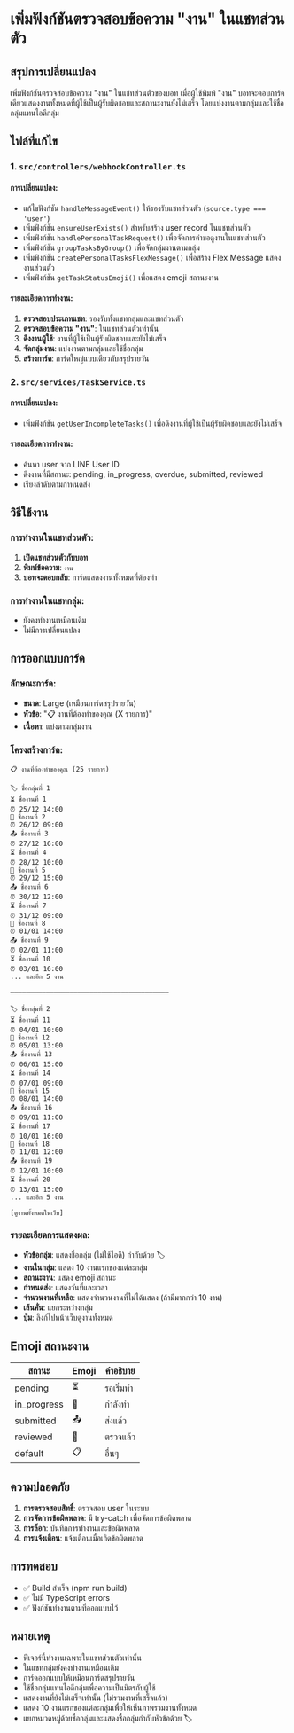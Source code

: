 # เพิ่มฟังก์ชันตรวจสอบข้อความ "งาน" ในแชทส่วนตัว

## สรุปการเปลี่ยนแปลง

เพิ่มฟังก์ชันตรวจสอบข้อความ "งาน" ในแชทส่วนตัวของบอท เมื่อผู้ใช้พิมพ์ "งาน" บอทจะตอบการ์ดเดียวแสดงงานทั้งหมดที่ผู้ใช้เป็นผู้รับผิดชอบและสถานะงานยังไม่เสร็จ โดยแบ่งงานตามกลุ่มและใช้ชื่อกลุ่มแทนไอดีกลุ่ม

## ไฟล์ที่แก้ไข

### 1. `src/controllers/webhookController.ts`

#### การเปลี่ยนแปลง:
- แก้ไขฟังก์ชัน `handleMessageEvent()` ให้รองรับแชทส่วนตัว (`source.type === 'user'`)
- เพิ่มฟังก์ชัน `ensureUserExists()` สำหรับสร้าง user record ในแชทส่วนตัว
- เพิ่มฟังก์ชัน `handlePersonalTaskRequest()` เพื่อจัดการคำขอดูงานในแชทส่วนตัว
- เพิ่มฟังก์ชัน `groupTasksByGroup()` เพื่อจัดกลุ่มงานตามกลุ่ม
- เพิ่มฟังก์ชัน `createPersonalTasksFlexMessage()` เพื่อสร้าง Flex Message แสดงงานส่วนตัว
- เพิ่มฟังก์ชัน `getTaskStatusEmoji()` เพื่อแสดง emoji สถานะงาน

#### รายละเอียดการทำงาน:
1. **ตรวจสอบประเภทแชท**: รองรับทั้งแชทกลุ่มและแชทส่วนตัว
2. **ตรวจสอบข้อความ "งาน"**: ในแชทส่วนตัวเท่านั้น
3. **ดึงงานผู้ใช้**: งานที่ผู้ใช้เป็นผู้รับผิดชอบและยังไม่เสร็จ
4. **จัดกลุ่มงาน**: แบ่งงานตามกลุ่มและใช้ชื่อกลุ่ม
5. **สร้างการ์ด**: การ์ดใหญ่แบบเดียวกับสรุปรายวัน

### 2. `src/services/TaskService.ts`

#### การเปลี่ยนแปลง:
- เพิ่มฟังก์ชัน `getUserIncompleteTasks()` เพื่อดึงงานที่ผู้ใช้เป็นผู้รับผิดชอบและยังไม่เสร็จ

#### รายละเอียดการทำงาน:
- ค้นหา user จาก LINE User ID
- ดึงงานที่มีสถานะ: pending, in_progress, overdue, submitted, reviewed
- เรียงลำดับตามกำหนดส่ง

## วิธีใช้งาน

### การทำงานในแชทส่วนตัว:
1. **เปิดแชทส่วนตัวกับบอท**
2. **พิมพ์ข้อความ**: `งาน`
3. **บอทจะตอบกลับ**: การ์ดแสดงงานทั้งหมดที่ต้องทำ

### การทำงานในแชทกลุ่ม:
- ยังคงทำงานเหมือนเดิม
- ไม่มีการเปลี่ยนแปลง

## การออกแบบการ์ด

### ลักษณะการ์ด:
- **ขนาด**: Large (เหมือนการ์ดสรุปรายวัน)
- **หัวข้อ**: "📋 งานที่ต้องทำของคุณ (X รายการ)"
- **เนื้อหา**: แบ่งตามกลุ่มงาน

### โครงสร้างการ์ด:
```
📋 งานที่ต้องทำของคุณ (25 รายการ)

🏷️ ชื่อกลุ่มที่ 1
⏳ ชื่องานที่ 1
⏰ 25/12 14:00
🔄 ชื่องานที่ 2
⏰ 26/12 09:00
📤 ชื่องานที่ 3
⏰ 27/12 16:00
⏳ ชื่องานที่ 4
⏰ 28/12 10:00
🔄 ชื่องานที่ 5
⏰ 29/12 15:00
📤 ชื่องานที่ 6
⏰ 30/12 12:00
⏳ ชื่องานที่ 7
⏰ 31/12 09:00
🔄 ชื่องานที่ 8
⏰ 01/01 14:00
📤 ชื่องานที่ 9
⏰ 02/01 11:00
⏳ ชื่องานที่ 10
⏰ 03/01 16:00
... และอีก 5 งาน

━━━━━━━━━━━━━━━━━━━━━━━━━━━━━━━━━━━━━━━━

🏷️ ชื่อกลุ่มที่ 2
⏳ ชื่องานที่ 11
⏰ 04/01 10:00
🔄 ชื่องานที่ 12
⏰ 05/01 13:00
📤 ชื่องานที่ 13
⏰ 06/01 15:00
⏳ ชื่องานที่ 14
⏰ 07/01 09:00
🔄 ชื่องานที่ 15
⏰ 08/01 14:00
📤 ชื่องานที่ 16
⏰ 09/01 11:00
⏳ ชื่องานที่ 17
⏰ 10/01 16:00
🔄 ชื่องานที่ 18
⏰ 11/01 12:00
📤 ชื่องานที่ 19
⏰ 12/01 10:00
⏳ ชื่องานที่ 20
⏰ 13/01 15:00
... และอีก 5 งาน

[ดูงานทั้งหมดในเว็บ]
```

### รายละเอียดการแสดงผล:
- **หัวข้อกลุ่ม**: แสดงชื่อกลุ่ม (ไม่ใช้ไอดี) กำกับด้วย 🏷️
- **งานในกลุ่ม**: แสดง 10 งานแรกของแต่ละกลุ่ม
- **สถานะงาน**: แสดง emoji สถานะ
- **กำหนดส่ง**: แสดงวันที่และเวลา
- **จำนวนงานที่เหลือ**: แสดงจำนวนงานที่ไม่ได้แสดง (ถ้ามีมากกว่า 10 งาน)
- **เส้นคั่น**: แยกระหว่างกลุ่ม
- **ปุ่ม**: ลิงก์ไปหน้าเว็บดูงานทั้งหมด

## Emoji สถานะงาน

| สถานะ | Emoji | คำอธิบาย |
|--------|--------|----------|
| pending | ⏳ | รอเริ่มทำ |
| in_progress | 🔄 | กำลังทำ |
| submitted | 📤 | ส่งแล้ว |
| reviewed | 👀 | ตรวจแล้ว |
| default | 📋 | อื่นๆ |

## ความปลอดภัย

1. **การตรวจสอบสิทธิ์**: ตรวจสอบ user ในระบบ
2. **การจัดการข้อผิดพลาด**: มี try-catch เพื่อจัดการข้อผิดพลาด
3. **การล็อก**: บันทึกการทำงานและข้อผิดพลาด
4. **การแจ้งเตือน**: แจ้งเตือนเมื่อเกิดข้อผิดพลาด

## การทดสอบ

- ✅ Build สำเร็จ (npm run build)
- ✅ ไม่มี TypeScript errors
- ✅ ฟังก์ชันทำงานตามที่ออกแบบไว้

## หมายเหตุ

- ฟีเจอร์นี้ทำงานเฉพาะในแชทส่วนตัวเท่านั้น
- ในแชทกลุ่มยังคงทำงานเหมือนเดิม
- การ์ดออกแบบให้เหมือนการ์ดสรุปรายวัน
- ใช้ชื่อกลุ่มแทนไอดีกลุ่มเพื่อความเป็นมิตรกับผู้ใช้
- แสดงงานที่ยังไม่เสร็จเท่านั้น (ไม่รวมงานที่เสร็จแล้ว)
- แสดง 10 งานแรกของแต่ละกลุ่มเพื่อให้เห็นภาพรวมงานทั้งหมด
- แยกหมวดหมู่ด้วยชื่อกลุ่มและแสดงชื่อกลุ่มกำกับหัวข้อด้วย 🏷️
